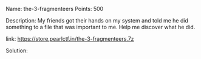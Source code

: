 Name: the-3-fragmenteers 
Points: 500 

Description:
My friends got their hands on my system and told me he did something to a file that was important to me. 
Help me discover what he did.

link: https://store.pearlctf.in/the-3-fragmenteers.7z 

Solution:

